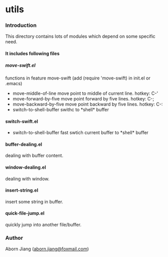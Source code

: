 utils
==========

### Introduction
This directory contains lots of modules which depend on some specific need.

#### It includes following files

##### move-swift.el
functions in feature move-swift (add (require 'move-swift) in init.el
or .emacs)

* move-middle-of-line  move point to middle of current line. hotkey: C-'  
* move-forward-by-five move point forward by five lines. hotkey: C-;
* move-backward-by-five move point backward by five lines. hotkey: C-:
* switch-to-shell-buffer swithc to \*shell\* buffer

#### switch-swift.el
* switch-to-shell-buffer fast swtich current buffer to \*shell\* buffer

#### buffer-dealing.el
dealing with buffer content.

#### window-dealing.el
dealing with window.

#### insert-string.el
insert some string in buffer.

#### quick-file-jump.el
quickly jump into another file/buffer.

### Author
Aborn Jiang (aborn.jiang@foxmail.com)
